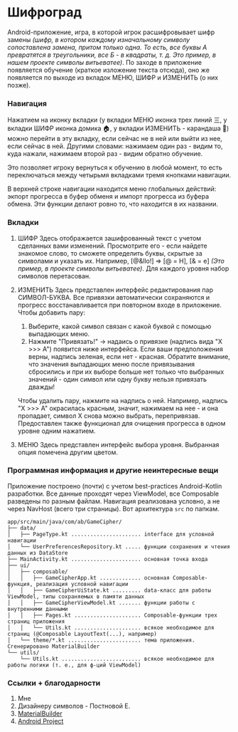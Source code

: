 # Шифроград

Android-приложение, игра, в которой игрок расшифровывает шифр замены *(шифр, в котором каждому изначальному символу сопоставлена замена, притом только одна. То есть, все буквы А превратятся в треугольники, все Б - в квадраты, т. д. Это пример, в нашем проекте символы витьеватее)*. По заходе в приложение появляется обучение (краткое изложение текста отсюда), оно же появляется по выходе из вкладок МЕНЮ, ШИФР и ИЗМЕНИТЬ (о них позже).

### Навигация

Нажатием на иконку вкладки (у вкладки МЕНЮ иконка трех линий 三, у вкладки ШИФР иконка домика 🏠, у вкладки ИЗМЕНИТЬ - карандаша 📝) можно перейти в эту вкладку, если сейчас не в ней или выйти из нее, если сейчас в ней. Другими словами: нажимаем один раз - видим то, куда нажали, нажимаем второй раз - видим обратно обучение.

Это позволяет игроку вернуться к обучению в любой момент, то есть переключаться между четырьмя вкладками тремя кнопками навигации.

В верхней строке навигации находится меню глобальных действий: экпорт прогресса в буфер обменя и импорт прогресса из буфера обмена. Эти функции делают ровно то, что находится в их названии.

### Вкладки

1. ШИФР
   Здесь отображается зашифрованный текст с учетом сделанных вами изменений. Просмотрите его - если найдете знакомое слово, то сможете определить буквы, скрытые за символами и указать их. Например, \[@&llo!\] => \[@ = H\], \[& = e\] *(Это пример, в проекте символы витьеватее)*. Для каждого уровня набор символов перетасован.
2. ИЗМЕНИТЬ
   Здесь представлен интерфейс редактирования пар СИМВОЛ-БУКВА. Все привязки автоматически сохраняются и прогресс восстанавливается при повторном входе в приложение. Чтобы добавить пару:

   1. Выберите, какой символ связан с какой буквой с помощью выпадающих меню.
   2. Нажмите "Привязать!" -> надаись о привязке (надпись вида "X >>> A") появится ниже интерфейса. Если ваши предположения верны, надпись зеленая, если нет - красная. Обратите внимание, что значения выпадающих меню после привязывания сбросились и при их выборе больше нет только что выбранных значений - один символ или одну букву нельзя привязать дважды!

   Чтобы удалить пару, нажмите на надпись о ней. Например, надпись "X >>> A" окрасилась красным, значит, нажимаем на нее - и она пропадает, символ X снова можно выбрать, перепривязав. Предоставлен также функционал для очищения прогресса в одном уровне одним нажатием.
3. МЕНЮ
   Здесь представлен интерфейс выбора уровня. Выбранная опция помечена другим цветом.

### Программная информация и другие неинтересные вещи

Приложение построено (почти) с учетом best-practices Android-Kotlin разработки. Все данные проходят через ViewModel, все Composable разведены по разным файлам. Навигация реализована условно, а не через NavHost (всего три страницы). Вот архитектура `src` по папкам.

```
app/src/main/java/com/ab/GameCipher/
├── data/
│   ├── PageType.kt ...................... interface для условной навигации
│   └── UserPreferencesRepository.kt ..... функции сохранения и чтения данных из DataStore
├── MainActivity.kt ...................... основная точка входа
├── ui/
│   ├── composable/
│   │   ├── GameCipherApp.kt ............. основная Composable-функция, реализация условной навигации
│   │   ├── GameCipherUiState.kt ......... data-класс для работы ViewModel, типы сохраняемых в памяти данных
│   │   ├── GameCipherViewModel.kt ....... функции работы с внутренними данными
│   │   ├── Pages.kt ..................... Composable-функции трех страниц приложения
│   │   └── Utils.kt ..................... всякое необходимое для страниц (@Composable LayoutText(...), например)
│   └── theme/*.kt ....................... тема приложения. Сгенерировано MaterialBuilder
└── utils/
    └── Utils.kt ......................... всякое необходимое для работы логики (т. е., для ф-ций ViewModel)
```

### Ссылки + благодарности

1. Мне
2. Дизайнеру символов - Постновой Е.
3. [MaterialBuilder](https://material-foundation.github.io/material-theme-builder/)
4. [Android Project](https://www.android.com/)
